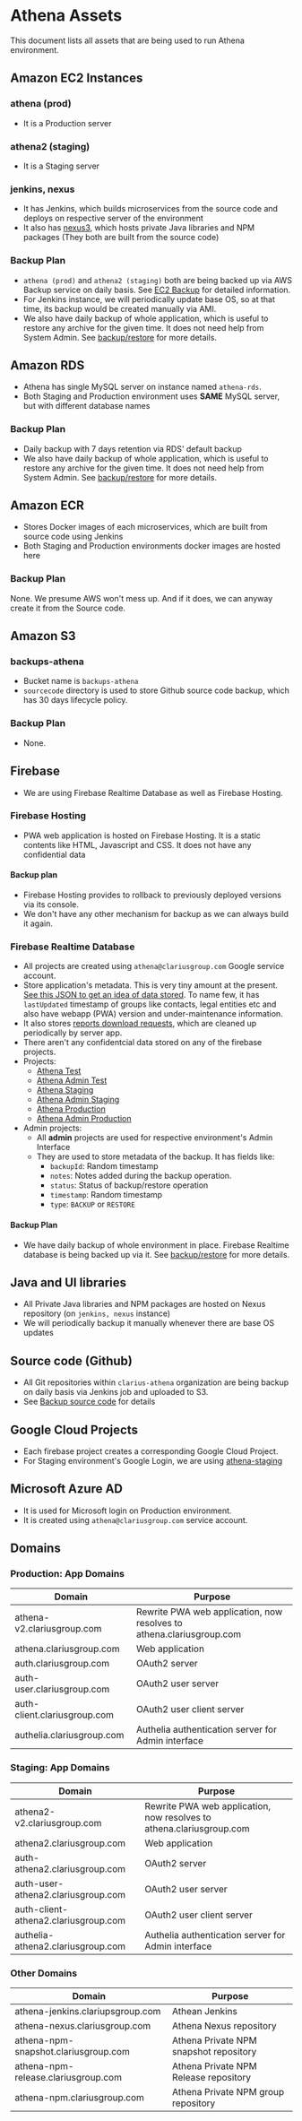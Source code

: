 # Athena Assets

This document lists all assets that are being used to run Athena environment.

## Amazon EC2 Instances

### athena (prod)

- It is a Production server

### athena2 (staging)

- It is a Staging server

### jenkins, nexus
- It has Jenkins, which builds microservices from the source code and deploys on respective server of the environment
- It also has [nexus3](https://athena-nexus.clariusgroup.com/), which hosts private Java libraries and NPM packages (They both are built from the source code)

### Backup Plan
- `athena (prod)` and `athena2 (staging)` both are being backed up via AWS Backup service on daily basis. See [EC2 Backup](../aws/ec2-backup.md) for detailed information.
- For Jenkins instance, we will periodically update base OS, so at that time, its backup would be created manually via AMI.
- We also have daily backup of whole application, which is useful to restore any archive for the given time. It does not need help from System Admin. See [backup/restore](./backup-restore.md) for more details.

## Amazon RDS
- Athena has single MySQL server on instance named `athena-rds`.
- Both Staging and Production environment uses **SAME** MySQL server, but with different database names

### Backup Plan
- Daily backup with 7 days retention via RDS' default backup
- We also have daily backup of whole application, which is useful to restore any archive for the given time. It does not need help from System Admin. See [backup/restore](./backup-restore.md) for more details.

## Amazon ECR
- Stores Docker images of each microservices, which are built from source code using Jenkins
- Both Staging and Production environments docker images are hosted here

### Backup Plan
None. We presume AWS won't mess up. And if it does, we can anyway create it from the Source code.

## Amazon S3

### backups-athena
- Bucket name is `backups-athena`
- `sourcecode` directory is used to store Github source code backup, which has 30 days lifecycle policy. 

### Backup Plan
- None.

## Firebase
- We are using Firebase Realtime Database as well as Firebase Hosting.

### Firebase Hosting
- PWA web application is hosted on Firebase Hosting. It is a static contents like HTML, Javascript and CSS. It does not have any confidential data

#### Backup plan
- Firebase Hosting provides to rollback to previously deployed versions via its console.
- We don't have any other mechanism for backup as we can always build it again.

### Firebase Realtime Database
- All projects are created using `athena@clariusgroup.com` Google service account.
- Store application's metadata. This is very tiny amount at the present. [See this JSON to get an idea of data stored](./firebase-data.md). To name few, it has `lastUpdated` timestamp of groups like contacts, legal entities etc and also have webapp (PWA) version and under-maintenance information.
- It also stores [reports download requests](../../prd/aggregated-report/download-report.md), which are cleaned up periodically by server app.
- There aren't any confidentcial data stored on any of the firebase projects.
- Projects:
    - [Athena Test](https://console.firebase.google.com/u/0/project/athena-test-b48d9/overview)
    - [Athena Admin Test](https://console.firebase.google.com/u/0/project/athena-admin-test/overview)
    - [Athena Staging](https://console.firebase.google.com/u/0/project/athena-staging-a5666/overview)
    - [Athena Admin Staging](https://console.firebase.google.com/u/0/project/athena-admin-staging/overview)
    - [Athena Production](https://console.firebase.google.com/u/0/project/athena-prod-5fa03/overview)
    - [Athena Admin Production](https://console.firebase.google.com/u/0/project/athena-admin-prod/overview)
- Admin projects:
    - All **admin** projects are used for respective environment's Admin Interface
    - They are used to store metadata of the backup. It has fields like: 
        - `backupId`: Random timestamp
        - `notes`: Notes added during the backup operation. 
        - `status`: Status of backup/restore operation
        - `timestamp`: Random timestamp
        - `type`: `BACKUP` or `RESTORE`

#### Backup Plan
- We have daily backup of whole environment in place. Firebase Realtime database is being backed up via it. See [backup/restore](./backup-restore.md) for more details.

## Java and UI libraries
- All Private Java libraries and NPM packages are hosted on Nexus repository (on `jenkins, nexus` instance)
- We will periodically backup it manually whenever there are base OS updates

## Source code (Github)
- All Git repositories within `clarius-athena` organization are being backup on daily basis via Jenkins job and uploaded to S3.
- See [Backup source code](./backup-source-code.md) for details

## Google Cloud Projects
- Each firebase project creates a corresponding Google Cloud Project.
- For Staging environment's Google Login, we are using [athena-staging](https://console.cloud.google.com/apis/credentials?authuser=0&folder=&organizationId=&project=athena-staging-a5666)

## Microsoft Azure AD
- It is used for Microsoft login on Production environment.
- It is created using `athena@clariusgroup.com` service account.

## Domains

### Production: App Domains
| Domain                       | Purpose                     |
|------------------------------|-----------------------------|
| athena-v2.clariusgroup.com   | Rewrite PWA web application, now resolves to athena.clariusgroup.com |
| athena.clariusgroup.com      | Web application             |
| auth.clariusgroup.com        | OAuth2 server               |
| auth-user.clariusgroup.com   | OAuth2 user server          |
| auth-client.clariusgroup.com | OAuth2 user client server   |
| authelia.clariusgroup.com | Authelia authentication server for Admin interface   |

### Staging: App Domains
| Domain                               | Purpose                     |
|--------------------------------------|-----------------------------|
| athena2-v2.clariusgroup.com          | Rewrite PWA web application, now resolves to athena.clariusgroup.com |
| athena2.clariusgroup.com             | Web application             |
| auth-athena2.clariusgroup.com        | OAuth2 server               |
| auth-user-athena2.clariusgroup.com   | OAuth2 user server          |
| auth-client-athena2.clariusgroup.com | OAuth2 user client server   |
| authelia-athena2.clariusgroup.com | Authelia authentication server for Admin interface   |

### Other Domains
| Domain                               | Purpose                                |
|--------------------------------------|----------------------------------------|
| athena-jenkins.clariupsgroup.com     | Athean Jenkins                         |
| athena-nexus.clariusgroup.com        | Athena Nexus repository                |
| athena-npm-snapshot.clariusgroup.com | Athena Private NPM snapshot repository |
| athena-npm-release.clariusgroup.com  | Athena Private NPM Release repository  |
| athena-npm.clariusgroup.com          | Athena Private NPM group repository    |